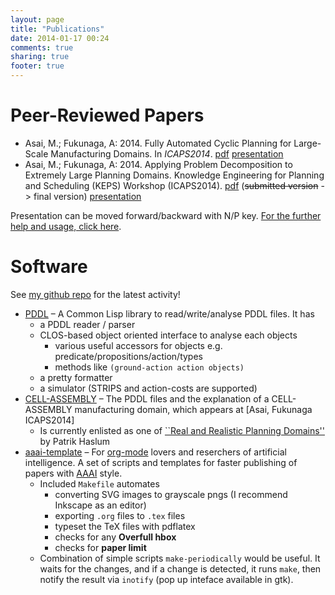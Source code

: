 ```yaml
---
layout: page
title: "Publications"
date: 2014-01-17 00:24
comments: true
sharing: true
footer: true
---
```


# Peer-Reviewed Papers

-   Asai, M.; Fukunaga, A: 2014. Fully Automated Cyclic Planning for Large-Scale
    Manufacturing Domains. In *ICAPS2014*. [pdf](icaps14.pdf) [presentation](./icaps14/)
-   Asai, M.; Fukunaga, A: 2014. Applying Problem Decomposition to Extremely Large
    Planning Domains. Knowledge Engineering for Planning and Scheduling (KEPS) Workshop
    (ICAPS2014). [pdf](keps14.pdf) (~~submitted version~~ -> final version) [presentation](./keps14/)

Presentation can be moved forward/backward with N/P key.
[For the further help and usage, click here](http://guicho271828.github.io/another-org-info/).

# Software

See [my github repo](https://github.com/guicho271828) for the latest activity!

-   [PDDL](https://github.com/guicho271828/pddl) &#x2013; A Common Lisp library to read/write/analyse PDDL files. It has
    -   a PDDL reader / parser
    -   CLOS-based object oriented interface to analyse each objects
        -   various useful accessors for objects e.g. predicate/propositions/action/types
        -   methods like `(ground-action action objects)`
    -   a pretty formatter
    -   a simulator (STRIPS and action-costs are supported)
-   [CELL-ASSEMBLY](https://github.com/guicho271828/cell-assembly-pddl-models) &#x2013; The PDDL files and the explanation of a CELL-ASSEMBLY
    manufacturing domain, which appears at [Asai, Fukunaga ICAPS2014]
    -   Is currently enlisted as one of [\`\`Real and Realistic Planning Domains''](http://users.cecs.anu.edu.au/~patrik/sigaps/index.php?n%3DMain.RealDomains)
            by Patrik Haslum
-   [aaai-template](https://github.com/guicho271828/aaai-template) &#x2013; For [org-mode](http://orgmode.org/) lovers and reserchers of artificial intelligence. A
    set of scripts and templates for faster publishing of papers with [AAAI](http://www.aaai.org/)
    style.
    -   Included `Makefile` automates
        -   converting SVG images to grayscale pngs (I recommend Inkscape as an editor)
        -   exporting `.org` files to `.tex` files
        -   typeset the TeX files with pdflatex
        -   checks for any **Overfull hbox**
        -   checks for **paper limit**
    -   Combination of simple scripts `make-periodically`
        would be useful. It waits for the changes, and if a change is detected, it runs
        `make`, then notify the result via `inotify` (pop up inteface available in gtk).
